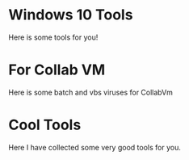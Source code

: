 # Windows 10 Tools

Here is some tools for you!

# For Collab VM

Here is some batch and vbs viruses for CollabVm

# Cool Tools

Here I have collected some very good tools for you.
